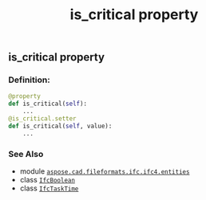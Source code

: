 ﻿---
title: is_critical property
second_title: Aspose.CAD for Python via .NET API References
description: 
type: docs
weight: 150
url: /python-net/aspose.cad.fileformats.ifc.ifc4.entities/ifctasktime/is_critical/
is_root: false
---

## is_critical property

### Definition:
```python
@property
def is_critical(self):
    ...
@is_critical.setter
def is_critical(self, value):
    ...
```

### See Also
* module [`aspose.cad.fileformats.ifc.ifc4.entities`](../../)
* class [`IfcBoolean`](/cad/python-net/aspose.cad.fileformats.ifc.ifc4.types/ifcboolean)
* class [`IfcTaskTime`](/cad/python-net/aspose.cad.fileformats.ifc.ifc4.entities/ifctasktime)
